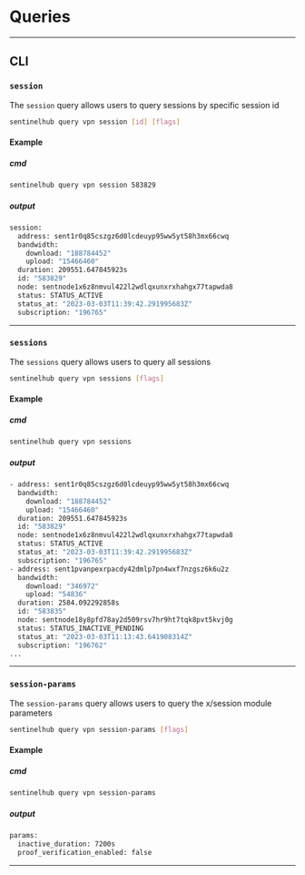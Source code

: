 # Queries
---

## CLI

### `session`
The `session` query allows users to query sessions by specific session id 
```bash
sentinelhub query vpn session [id] [flags]
```
#### Example
##### cmd
```bash
sentinelhub query vpn session 583829
```

##### output
```bash
session:
  address: sent1r0q85cszgz6d0lcdeuyp95ww5yt58h3mx66cwq
  bandwidth:
    download: "188784452"
    upload: "15466460"
  duration: 209551.647845923s
  id: "583829"
  node: sentnode1x6z8nmvul422l2wdlqxunxrxhahgx77tapwda8
  status: STATUS_ACTIVE
  status_at: "2023-03-03T11:39:42.291995683Z"
  subscription: "196765"
```

---

### `sessions`
The `sessions` query allows users to query all sessions
```bash
sentinelhub query vpn sessions [flags]
```
#### Example
##### cmd
```bash
sentinelhub query vpn sessions
```

##### output
```bash
- address: sent1r0q85cszgz6d0lcdeuyp95ww5yt58h3mx66cwq
  bandwidth:
    download: "188784452"
    upload: "15466460"
  duration: 209551.647845923s
  id: "583829"
  node: sentnode1x6z8nmvul422l2wdlqxunxrxhahgx77tapwda8
  status: STATUS_ACTIVE
  status_at: "2023-03-03T11:39:42.291995683Z"
  subscription: "196765"
- address: sent1pvanpexrpacdy42dmlp7pn4wxf7nzgsz6k6u2z
  bandwidth:
    download: "346972"
    upload: "54836"
  duration: 2584.092292858s
  id: "583835"
  node: sentnode18y8pfd78ay2d509rsv7hr9ht7tqk8pvt5kvj0g
  status: STATUS_INACTIVE_PENDING
  status_at: "2023-03-03T11:13:43.641908314Z"
  subscription: "196762"
...
```

---

### `session-params`
The `session-params` query allows users to query the x/session module parameters
```bash
sentinelhub query vpn session-params [flags]
```
#### Example
##### cmd
```bash
sentinelhub query vpn session-params
```

##### output
```bash
params:
  inactive_duration: 7200s
  proof_verification_enabled: false
```  

---